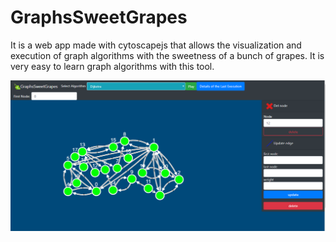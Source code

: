 # GraphsSweetGrapes

It is a web app made with cytoscapejs that allows the visualization and execution of graph algorithms with the sweetness of a bunch of grapes. It is very easy to learn graph algorithms with this tool. 

<img src="https://github.com/SergioNoivak/GraphsSweetGrapes/blob/master/img/f1.PNG"/>
